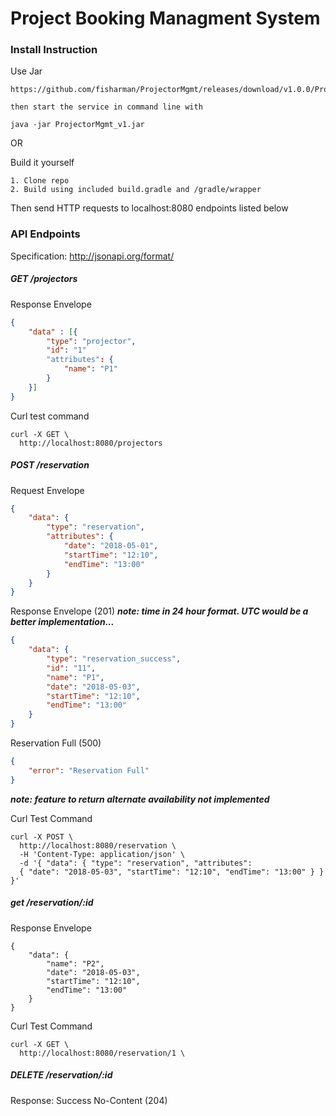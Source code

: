 # Project Booking Managment System

### Install Instruction
Use Jar


```
https://github.com/fisharman/ProjectorMgmt/releases/download/v1.0.0/ProjectorMgmt_v1.jar

then start the service in command line with

java -jar ProjectorMgmt_v1.jar
```

OR

Build it yourself
```
1. Clone repo
2. Build using included build.gradle and /gradle/wrapper
```

Then send HTTP requests to localhost:8080 endpoints listed below

### API Endpoints

Specification: http://jsonapi.org/format/

##### GET /projectors

Response Envelope

```JSON
{
    "data" : [{
        "type": "projector",
        "id": "1"
        "attributes": {
            "name": "P1"
        }
    }]
}
```

Curl test command
```Shell
curl -X GET \
  http://localhost:8080/projectors
```


##### POST /reservation


Request Envelope
```JSON
{  
    "data": {
        "type": "reservation",
        "attributes": {
            "date": "2018-05-01",
            "startTime": "12:10",
            "endTime": "13:00"
        }
    }
}
```


Response Envelope (201)
***note: time in 24 hour format. UTC would be a better implementation...***
```JSON
{
    "data": {
        "type": "reservation_success",
        "id": "11",
        "name": "P1",
        "date": "2018-05-03",
        "startTime": "12:10",
        "endTime": "13:00"
    }
}
```

Reservation Full (500)
```JSON
{
    "error": "Reservation Full"
}
```

***note: feature to return alternate availability not implemented***

Curl Test Command
```Shell
curl -X POST \
  http://localhost:8080/reservation \
  -H 'Content-Type: application/json' \
  -d '{ "data": { "type": "reservation", "attributes":
  { "date": "2018-05-03", "startTime": "12:10", "endTime": "13:00" } } }'
```

##### get /reservation/:id

Response Envelope
```
{
    "data": {
        "name": "P2",
        "date": "2018-05-03",
        "startTime": "12:10",
        "endTime": "13:00"
    }
}
```

Curl Test Command
```Shell
curl -X GET \
  http://localhost:8080/reservation/1 \
```

##### DELETE /reservation/:id

Response:
Success No-Content (204)
